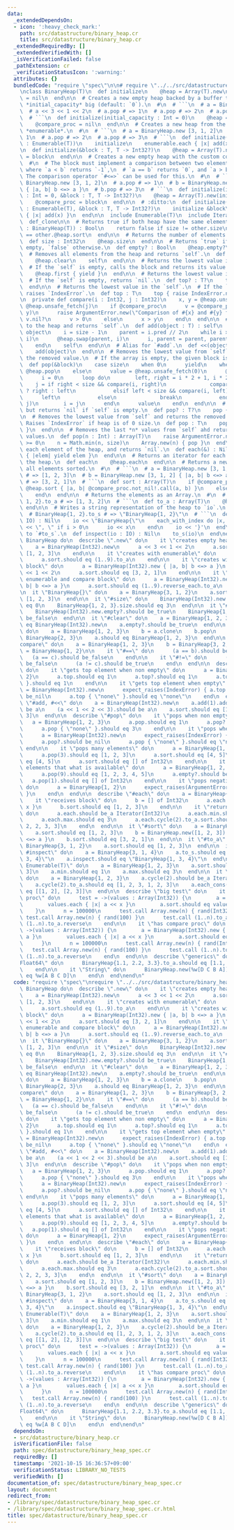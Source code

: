 ```yaml
---
data:
  _extendedDependsOn:
  - icon: ':heavy_check_mark:'
    path: src/datastructure/binary_heap.cr
    title: src/datastructure/binary_heap.cr
  _extendedRequiredBy: []
  _extendedVerifiedWith: []
  _isVerificationFailed: false
  _pathExtension: cr
  _verificationStatusIcon: ':warning:'
  attributes: {}
  bundledCode: "require \"spec\"\n\n# require \"../../src/datastructure/binary_heap\"\
    \nclass BinaryHeap(T)\n  def initialize\n    @heap = Array(T).new\n    @compare_proc\
    \ = nil\n  end\n\n  # Creates a new empty heap backed by a buffer that is initially\
    \ *initial_capacity* big (default: `0`).\n  #\n  # ```\n  # a = BinaryHeap.new(3)\n\
    \  # a << 3 << 1 << 2\n  # a.pop # => 1\n  # a.pop # => 2\n  # a.pop # => 3\n\
    \  # ```\n  def initialize(initial_capacity : Int = 0)\n    @heap = Array(T).new(initial_capacity)\n\
    \    @compare_proc = nil\n  end\n\n  # Creates a new heap from the elements in\
    \ *enumerable*.\n  #\n  # ```\n  # a = BinaryHeap.new [3, 1, 2]\n  # a.pop # =>\
    \ 1\n  # a.pop # => 2\n  # a.pop # => 3\n  # ```\n  def initialize(enumerable\
    \ : Enumerable(T))\n    initialize\n    enumerable.each { |x| add(x) }\n  end\n\
    \n  def initialize(&block : T, T -> Int32?)\n    @heap = Array(T).new\n    @compare_proc\
    \ = block\n  end\n\n  # Creates a new empty heap with the custom comperator.\n\
    \  #\n  # The block must implement a comparison between two elements *a* and *b*,\
    \ where `a < b` returns `-1`,\n  # `a == b` returns `0`, and `a > b` returns `1`.\
    \ The comparison operator `#<=>` can be used for this.\n  #\n  # ```\n  # a =\
    \ BinaryHeap.new [3, 1, 2]\n  # a.pop # => 1\n  # b = BinaryHeap.new [3, 1, 2]\
    \ { |a, b| b <=> a }\n  # b.pop # => 3\n  # ```\n  def initialize(initial_capacity\
    \ : Int = 0, &block : T, T -> Int32?)\n    @heap = Array(T).new(initial_capacity)\n\
    \    @compare_proc = block\n  end\n\n  # :ditto:\n  def initialize(enumerable\
    \ : Enumerable(T), &block : T, T -> Int32?)\n    initialize &block\n    enumerable.each\
    \ { |x| add(x) }\n  end\n\n  include Enumerable(T)\n  include Iterable(T)\n\n\
    \  def_clone\n\n  # Returns true if both heap have the same elements.\n  def ==(other\
    \ : BinaryHeap(T)) : Bool\n    return false if size != other.size\n    @heap.sort\
    \ == other.@heap.sort\n  end\n\n  # Returns the number of elements in the heap.\n\
    \  def size : Int32\n    @heap.size\n  end\n\n  # Returns `true` if `self` is\
    \ empty, `false` otherwise.\n  def empty? : Bool\n    @heap.empty?\n  end\n\n\
    \  # Removes all elements from the heap and returns `self`.\n  def clear : self\n\
    \    @heap.clear\n    self\n  end\n\n  # Returns the lowest value in the `self`.\n\
    \  # If the `self` is empty, calls the block and returns its value.\n  def top(&block)\n\
    \    @heap.first { yield }\n  end\n\n  # Returns the lowest value in the `self`.\n\
    \  # If the `self` is empty, returns `nil`.\n  def top? : T?\n    top { nil }\n\
    \  end\n\n  # Returns the lowest value in the `self`.\n  # If the `self` is empty,\
    \ raises `IndexError`.\n  def top : T\n    top { raise IndexError.new }\n  end\n\
    \n  private def compare(i : Int32, j : Int32)\n    x, y = @heap.unsafe_fetch(i),\
    \ @heap.unsafe_fetch(j)\n    if @compare_proc\n      v = @compare_proc.not_nil!.call(x,\
    \ y)\n      raise ArgumentError.new(\"Comparison of #{x} and #{y} failed\") if\
    \ v.nil?\n      v > 0\n    else\n      x > y\n    end\n  end\n\n  # Adds *object*\
    \ to the heap and returns `self`.\n  def add(object : T) : self\n    @heap <<\
    \ object\n    i = size - 1\n    parent = i.pred // 2\n    while i > 0 && compare(parent,\
    \ i)\n      @heap.swap(parent, i)\n      i, parent = parent, parent.pred // 2\n\
    \    end\n    self\n  end\n\n  # Alias for `#add`.\n  def <<(object : T) : self\n\
    \    add(object)\n  end\n\n  # Removes the lowest value from `self` and returns\
    \ the removed value.\n  # If the array is empty, the given block is called.\n\
    \  def pop(&block)\n    case size\n    when 0\n      yield\n    when 1\n     \
    \ @heap.pop\n    else\n      value = @heap.unsafe_fetch(0)\n      @heap[0] = @heap.pop\n\
    \      i = 0\n      loop do\n        left, right = i * 2 + 1, i * 2 + 2\n    \
    \    j = if right < size && compare(i, right)\n              compare(left, right)\
    \ ? right : left\n            elsif left < size && compare(i, left)\n        \
    \      left\n            else\n              break\n            end\n        @heap.swap(i,\
    \ j)\n        i = j\n      end\n      value\n    end\n  end\n\n  # Like `#pop`,\
    \ but returns `nil` if `self` is empty.\n  def pop? : T?\n    pop { nil }\n  end\n\
    \n  # Removes the lowest value from `self` and returns the removed value.\n  #\
    \ Raises `IndexError` if heap is of 0 size.\n  def pop : T\n    pop { raise IndexError.new\
    \ }\n  end\n\n  # Removes the last *n* values from `self` ahd returns the removed\
    \ values.\n  def pop(n : Int) : Array(T)\n    raise ArgumentError.new unless n\
    \ >= 0\n    n = Math.min(n, size)\n    Array.new(n) { pop }\n  end\n\n  # Yields\
    \ each element of the heap, and returns `nil`.\n  def each(&) : Nil\n    @heap.each\
    \ { |elem| yield elem }\n  end\n\n  # Returns an iterator for each element of\
    \ the heap.\n  def each\n    @heap.each\n  end\n\n  # Returns a new array with\
    \ all elements sorted.\n  #\n  # ```\n  # a = BinaryHeap.new [3, 1, 2]\n  # a.sort\
    \ # => [1, 2, 3]\n  # b = BinaryHeap.new [3, 1, 2] { |a, b| b <=> a }\n  # b.sort\
    \ # => [3, 2, 1]\n  # ```\n  def sort : Array(T)\n    if @compare_proc\n     \
    \ @heap.sort { |a, b| @compare_proc.not_nil!.call(a, b) }\n    else\n      @heap.sort\n\
    \    end\n  end\n\n  # Returns the elements as an Array.\n  #\n  # ```\n  # BinaryHeap{3,\
    \ 1, 2}.to_a # => [1, 3, 2]\n  # ```\n  def to_a : Array(T)\n    @heap.dup\n \
    \ end\n\n  # Writes a string representation of the heap to `io`.\n  #\n  # ```\n\
    \  # BinaryHeap{1, 2}.to_s # => \"BinaryHeap{1, 2}\"\n  # ```\n  def to_s(io :\
    \ IO) : Nil\n    io << \"BinaryHeap{\"\n    each_with_index do |x, i|\n      io\
    \ << \", \" if i > 0\n      io << x\n    end\n    io << '}'\n  end\n\n  # Same\
    \ to `#to_s`.\n  def inspect(io : IO) : Nil\n    to_s(io)\n  end\nend\n\ndescribe\
    \ BinaryHeap do\n  describe \".new\" do\n    it \"creates empty heap\" do\n  \
    \    a = BinaryHeap(Int32).new\n      a << 3 << 1 << 2\n      a.sort.should eq\
    \ [1, 2, 3]\n    end\n\n    it \"creates with enumerable\" do\n      a = BinaryHeap(Int32).new(1..9)\n\
    \      a.sort.should eq (1..9).to_a\n    end\n\n    it \"creates with compare\
    \ block\" do\n      a = BinaryHeap(Int32).new { |a, b| b <=> a }\n      a << 3\
    \ << 1 << 2\n      a.sort.should eq [3, 2, 1]\n    end\n\n    it \"creates with\
    \ enumerable and compare block\" do\n      a = BinaryHeap(Int32).new(1..9) { |a,\
    \ b| b <=> a }\n      a.sort.should eq (1..9).reverse_each.to_a\n    end\n  end\n\
    \n  it \"BinaryHeap{}\" do\n    a = BinaryHeap{3, 1, 2}\n    a.sort.should eq\
    \ [1, 2, 3]\n  end\n\n  it \"#size\" do\n    BinaryHeap(Int32).new.size.should\
    \ eq 0\n    BinaryHeap{1, 2, 3}.size.should eq 3\n  end\n\n  it \"#empty?\" do\n\
    \    BinaryHeap(Int32).new.empty?.should be_true\n    BinaryHeap{1, 2, 3}.empty?.should\
    \ be_false\n  end\n\n  it \"#clear\" do\n    a = BinaryHeap{1, 2, 3}\n    a.clear.should\
    \ eq BinaryHeap(Int32).new\n    a.empty?.should be_true\n  end\n\n  it \"#clone\"\
    \ do\n    a = BinaryHeap{1, 2, 3}\n    b = a.clone\n    b.pop\n    b.should eq\
    \ BinaryHeap{2, 3}\n    a.should eq BinaryHeap{1, 2, 3}\n  end\n\n  describe \"\
    compare\" do\n    a = BinaryHeap{1, 2, 3}\n    b = BinaryHeap{3, 2, 1}\n    c\
    \ = BinaryHeap{1, 2}\n\n    it \"#==\" do\n      (a == b).should be_true\n   \
    \   (a == c).should be_false\n    end\n\n    it \"#!=\" do\n      (a != b).should\
    \ be_false\n      (a != c).should be_true\n    end\n  end\n\n  describe \"#top\"\
    \ do\n    it \"gets top element when non empty\" do\n      a = BinaryHeap{3, 1,\
    \ 2}\n      a.top.should eq 1\n      a.top?.should eq 1\n      a.top { \"none\"\
    \ }.should eq 1\n    end\n\n    it \"gets top element when empty\" do\n      a\
    \ = BinaryHeap(Int32).new\n      expect_raises(IndexError) { a.top }\n      a.top?.should\
    \ be_nil\n      a.top { \"none\" }.should eq \"none\"\n    end\n  end\n\n  it\
    \ \"#add, #<<\" do\n    a = BinaryHeap(Int32).new\n    a.add(1).add(2).should\
    \ be a\n    (a << 1 << 2 << 3).should be a\n    a.sort.should eq [1, 1, 2, 2,\
    \ 3]\n  end\n\n  describe \"#pop\" do\n    it \"pops when non empty\" do\n   \
    \   a = BinaryHeap{1, 2, 3}\n      a.pop.should eq 1\n      a.pop?.should eq 2\n\
    \      a.pop { \"none\" }.should eq 3\n    end\n\n    it \"pops when empty\" do\n\
    \      a = BinaryHeap(Int32).new\n      expect_raises(IndexError) { a.pop }\n\
    \      a.pop?.should be_nil\n      a.pop { \"none\" }.should eq \"none\"\n   \
    \ end\n\n    it \"pops many elements\" do\n      a = BinaryHeap{1, 2, 3, 4, 5}\n\
    \      a.pop(3).should eq [1, 2, 3]\n      a.sort.should eq [4, 5]\n      a.pop(2).should\
    \ eq [4, 5]\n      a.sort.should eq [] of Int32\n    end\n\n    it \"pops more\
    \ elements that what is available\" do\n      a = BinaryHeap{1, 2, 3, 4, 5}\n\
    \      a.pop(9).should eq [1, 2, 3, 4, 5]\n      a.empty?.should be_true\n   \
    \   a.pop(1).should eq [] of Int32\n    end\n\n    it \"pops negative count raises\"\
    \ do\n      a = BinaryHeap{1, 2}\n      expect_raises(ArgumentError) { a.pop(-1)\
    \ }\n    end\n  end\n\n  describe \"#each\" do\n    a = BinaryHeap{3, 1, 2}\n\n\
    \    it \"receives block\" do\n      b = [] of Int32\n      a.each { |x| b <<\
    \ x }\n      b.sort.should eq [1, 2, 3]\n    end\n\n    it \"returns Iterator\"\
    \ do\n      a.each.should be_a Iterator(Int32)\n      a.each.min.should eq 1\n\
    \      a.each.max.should eq 3\n      a.each.cycle(2).to_a.sort.should eq [1, 1,\
    \ 2, 2, 3, 3]\n    end\n  end\n\n  it \"#sort\" do\n    a = BinaryHeap{3, 1, 2}\n\
    \    a.sort.should eq [1, 2, 3]\n    b = BinaryHeap.new([1, 2, 3]) { |a, b| b\
    \ <=> a }\n    b.sort.should eq [3, 2, 1]\n  end\n\n  it \"#to_a\" do\n    a =\
    \ BinaryHeap{3, 1, 2}\n    a.sort.should eq [1, 2, 3]\n  end\n\n  it \"#to_s,\
    \ #inspect\" do\n    a = BinaryHeap{3, 1, 4}\n    a.to_s.should eq \"BinaryHeap{1,\
    \ 3, 4}\"\n    a.inspect.should eq \"BinaryHeap{1, 3, 4}\"\n  end\n\n  it \"includes\
    \ Enumerable(T)\" do\n    a = BinaryHeap{1, 2, 3}\n    a.sort.should eq [1, 2,\
    \ 3]\n    a.min.should eq 1\n    a.max.should eq 3\n  end\n\n  it \"includes Iterable(T)\"\
    \ do\n    a = BinaryHeap{1, 2, 3}\n    a.cycle(2).should be_a Iterator(Int32)\n\
    \    a.cycle(2).to_a.should eq [1, 2, 3, 1, 2, 3]\n    a.each_cons(2).to_a.should\
    \ eq [[1, 2], [2, 3]]\n  end\n\n  describe \"big test\" do\n    it \"hasn't compare\
    \ proc\" do\n      test = ->(values : Array(Int32)) {\n        a = BinaryHeap(Int32).new\n\
    \        values.each { |x| a << x }\n        a.sort.should eq values.sort\n  \
    \    }\n      n = 100000\n      test.call Array.new(n) { rand(Int32) }\n     \
    \ test.call Array.new(n) { rand(100) }\n      test.call (1..n).to_a\n      test.call\
    \ (1..n).to_a.reverse\n    end\n\n    it \"has compare proc\" do\n      test =\
    \ ->(values : Array(Int32)) {\n        a = BinaryHeap(Int32).new { |a, b| b <=>\
    \ a }\n        values.each { |x| a << x }\n        a.sort.should eq values.sort_by(&.-)\n\
    \      }\n      n = 100000\n      test.call Array.new(n) { rand(Int32) }\n   \
    \   test.call Array.new(n) { rand(100) }\n      test.call (1..n).to_a\n      test.call\
    \ (1..n).to_a.reverse\n    end\n  end\n\n  describe \"generics\" do\n    it \"\
    Float64\" do\n      BinaryHeap{1.1, 2.2, 3.3}.to_a.should eq [1.1, 2.2, 3.3]\n\
    \    end\n\n    it \"String\" do\n      BinaryHeap.new(%w[D C B A]).to_a.should\
    \ eq %w[A B C D]\n    end\n  end\nend\n"
  code: "require \"spec\"\nrequire \"../../src/datastructure/binary_heap\"\n\ndescribe\
    \ BinaryHeap do\n  describe \".new\" do\n    it \"creates empty heap\" do\n  \
    \    a = BinaryHeap(Int32).new\n      a << 3 << 1 << 2\n      a.sort.should eq\
    \ [1, 2, 3]\n    end\n\n    it \"creates with enumerable\" do\n      a = BinaryHeap(Int32).new(1..9)\n\
    \      a.sort.should eq (1..9).to_a\n    end\n\n    it \"creates with compare\
    \ block\" do\n      a = BinaryHeap(Int32).new { |a, b| b <=> a }\n      a << 3\
    \ << 1 << 2\n      a.sort.should eq [3, 2, 1]\n    end\n\n    it \"creates with\
    \ enumerable and compare block\" do\n      a = BinaryHeap(Int32).new(1..9) { |a,\
    \ b| b <=> a }\n      a.sort.should eq (1..9).reverse_each.to_a\n    end\n  end\n\
    \n  it \"BinaryHeap{}\" do\n    a = BinaryHeap{3, 1, 2}\n    a.sort.should eq\
    \ [1, 2, 3]\n  end\n\n  it \"#size\" do\n    BinaryHeap(Int32).new.size.should\
    \ eq 0\n    BinaryHeap{1, 2, 3}.size.should eq 3\n  end\n\n  it \"#empty?\" do\n\
    \    BinaryHeap(Int32).new.empty?.should be_true\n    BinaryHeap{1, 2, 3}.empty?.should\
    \ be_false\n  end\n\n  it \"#clear\" do\n    a = BinaryHeap{1, 2, 3}\n    a.clear.should\
    \ eq BinaryHeap(Int32).new\n    a.empty?.should be_true\n  end\n\n  it \"#clone\"\
    \ do\n    a = BinaryHeap{1, 2, 3}\n    b = a.clone\n    b.pop\n    b.should eq\
    \ BinaryHeap{2, 3}\n    a.should eq BinaryHeap{1, 2, 3}\n  end\n\n  describe \"\
    compare\" do\n    a = BinaryHeap{1, 2, 3}\n    b = BinaryHeap{3, 2, 1}\n    c\
    \ = BinaryHeap{1, 2}\n\n    it \"#==\" do\n      (a == b).should be_true\n   \
    \   (a == c).should be_false\n    end\n\n    it \"#!=\" do\n      (a != b).should\
    \ be_false\n      (a != c).should be_true\n    end\n  end\n\n  describe \"#top\"\
    \ do\n    it \"gets top element when non empty\" do\n      a = BinaryHeap{3, 1,\
    \ 2}\n      a.top.should eq 1\n      a.top?.should eq 1\n      a.top { \"none\"\
    \ }.should eq 1\n    end\n\n    it \"gets top element when empty\" do\n      a\
    \ = BinaryHeap(Int32).new\n      expect_raises(IndexError) { a.top }\n      a.top?.should\
    \ be_nil\n      a.top { \"none\" }.should eq \"none\"\n    end\n  end\n\n  it\
    \ \"#add, #<<\" do\n    a = BinaryHeap(Int32).new\n    a.add(1).add(2).should\
    \ be a\n    (a << 1 << 2 << 3).should be a\n    a.sort.should eq [1, 1, 2, 2,\
    \ 3]\n  end\n\n  describe \"#pop\" do\n    it \"pops when non empty\" do\n   \
    \   a = BinaryHeap{1, 2, 3}\n      a.pop.should eq 1\n      a.pop?.should eq 2\n\
    \      a.pop { \"none\" }.should eq 3\n    end\n\n    it \"pops when empty\" do\n\
    \      a = BinaryHeap(Int32).new\n      expect_raises(IndexError) { a.pop }\n\
    \      a.pop?.should be_nil\n      a.pop { \"none\" }.should eq \"none\"\n   \
    \ end\n\n    it \"pops many elements\" do\n      a = BinaryHeap{1, 2, 3, 4, 5}\n\
    \      a.pop(3).should eq [1, 2, 3]\n      a.sort.should eq [4, 5]\n      a.pop(2).should\
    \ eq [4, 5]\n      a.sort.should eq [] of Int32\n    end\n\n    it \"pops more\
    \ elements that what is available\" do\n      a = BinaryHeap{1, 2, 3, 4, 5}\n\
    \      a.pop(9).should eq [1, 2, 3, 4, 5]\n      a.empty?.should be_true\n   \
    \   a.pop(1).should eq [] of Int32\n    end\n\n    it \"pops negative count raises\"\
    \ do\n      a = BinaryHeap{1, 2}\n      expect_raises(ArgumentError) { a.pop(-1)\
    \ }\n    end\n  end\n\n  describe \"#each\" do\n    a = BinaryHeap{3, 1, 2}\n\n\
    \    it \"receives block\" do\n      b = [] of Int32\n      a.each { |x| b <<\
    \ x }\n      b.sort.should eq [1, 2, 3]\n    end\n\n    it \"returns Iterator\"\
    \ do\n      a.each.should be_a Iterator(Int32)\n      a.each.min.should eq 1\n\
    \      a.each.max.should eq 3\n      a.each.cycle(2).to_a.sort.should eq [1, 1,\
    \ 2, 2, 3, 3]\n    end\n  end\n\n  it \"#sort\" do\n    a = BinaryHeap{3, 1, 2}\n\
    \    a.sort.should eq [1, 2, 3]\n    b = BinaryHeap.new([1, 2, 3]) { |a, b| b\
    \ <=> a }\n    b.sort.should eq [3, 2, 1]\n  end\n\n  it \"#to_a\" do\n    a =\
    \ BinaryHeap{3, 1, 2}\n    a.sort.should eq [1, 2, 3]\n  end\n\n  it \"#to_s,\
    \ #inspect\" do\n    a = BinaryHeap{3, 1, 4}\n    a.to_s.should eq \"BinaryHeap{1,\
    \ 3, 4}\"\n    a.inspect.should eq \"BinaryHeap{1, 3, 4}\"\n  end\n\n  it \"includes\
    \ Enumerable(T)\" do\n    a = BinaryHeap{1, 2, 3}\n    a.sort.should eq [1, 2,\
    \ 3]\n    a.min.should eq 1\n    a.max.should eq 3\n  end\n\n  it \"includes Iterable(T)\"\
    \ do\n    a = BinaryHeap{1, 2, 3}\n    a.cycle(2).should be_a Iterator(Int32)\n\
    \    a.cycle(2).to_a.should eq [1, 2, 3, 1, 2, 3]\n    a.each_cons(2).to_a.should\
    \ eq [[1, 2], [2, 3]]\n  end\n\n  describe \"big test\" do\n    it \"hasn't compare\
    \ proc\" do\n      test = ->(values : Array(Int32)) {\n        a = BinaryHeap(Int32).new\n\
    \        values.each { |x| a << x }\n        a.sort.should eq values.sort\n  \
    \    }\n      n = 100000\n      test.call Array.new(n) { rand(Int32) }\n     \
    \ test.call Array.new(n) { rand(100) }\n      test.call (1..n).to_a\n      test.call\
    \ (1..n).to_a.reverse\n    end\n\n    it \"has compare proc\" do\n      test =\
    \ ->(values : Array(Int32)) {\n        a = BinaryHeap(Int32).new { |a, b| b <=>\
    \ a }\n        values.each { |x| a << x }\n        a.sort.should eq values.sort_by(&.-)\n\
    \      }\n      n = 100000\n      test.call Array.new(n) { rand(Int32) }\n   \
    \   test.call Array.new(n) { rand(100) }\n      test.call (1..n).to_a\n      test.call\
    \ (1..n).to_a.reverse\n    end\n  end\n\n  describe \"generics\" do\n    it \"\
    Float64\" do\n      BinaryHeap{1.1, 2.2, 3.3}.to_a.should eq [1.1, 2.2, 3.3]\n\
    \    end\n\n    it \"String\" do\n      BinaryHeap.new(%w[D C B A]).to_a.should\
    \ eq %w[A B C D]\n    end\n  end\nend\n"
  dependsOn:
  - src/datastructure/binary_heap.cr
  isVerificationFile: false
  path: spec/datastructure/binary_heap_spec.cr
  requiredBy: []
  timestamp: '2021-10-15 16:36:57+09:00'
  verificationStatus: LIBRARY_NO_TESTS
  verifiedWith: []
documentation_of: spec/datastructure/binary_heap_spec.cr
layout: document
redirect_from:
- /library/spec/datastructure/binary_heap_spec.cr
- /library/spec/datastructure/binary_heap_spec.cr.html
title: spec/datastructure/binary_heap_spec.cr
---
```

